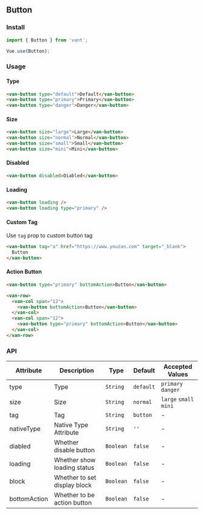 ## Button

### Install
``` javascript
import { Button } from 'vant';

Vue.use(Button);
```

### Usage

#### Type

```html
<van-button type="default">Default</van-button>
<van-button type="primary">Primary</van-button>
<van-button type="danger">Danger</van-button>
```

#### Size

```html 
<van-button size="large">Large</van-button>
<van-button size="normal">Normal</van-button>
<van-button size="small">Small</van-button>
<van-button size="mini">Mini</van-button>
```

#### Disabled

```html
<van-button disabled>Diabled</van-button>
```

#### Loading

```html 
<van-button loading />
<van-button loading type="primary" />
```

#### Custom Tag
Use `tag` prop to custom button tag

```html 
<van-button tag="a" href="https://www.youzan.com" target="_blank">
  Button
</van-button>
```

#### Action Button

```html 
<van-button type="primary" bottomAction>Button</van-button>

<van-row>
  <van-col span="12">
    <van-button bottomAction>Button</van-button>
  </van-col>
  <van-col span="12">
    <van-button type="primary" bottomAction>Button</van-button>
  </van-col>
</van-row>
```

### API

| Attribute | Description | Type | Default | Accepted Values |
|-----------|-----------|-----------|-------------|-------------|
| type | Type | `String` | `default` | `primary` `danger` |
| size | Size | `String` | `normal` | `large` `small` `mini` |
| tag | Tag | `String` | `button` | - |
| nativeType | Native Type Attribute | `String` | `''` | - |
| diabled | Whether disable button | `Boolean` | `false` | - |
| loading | Whether show loading status | `Boolean` | `false` | - |
| block | Whether to set display block | `Boolean` | `false` | - |
| bottomAction | Whether to be action button | `Boolean` | `false` | - |
